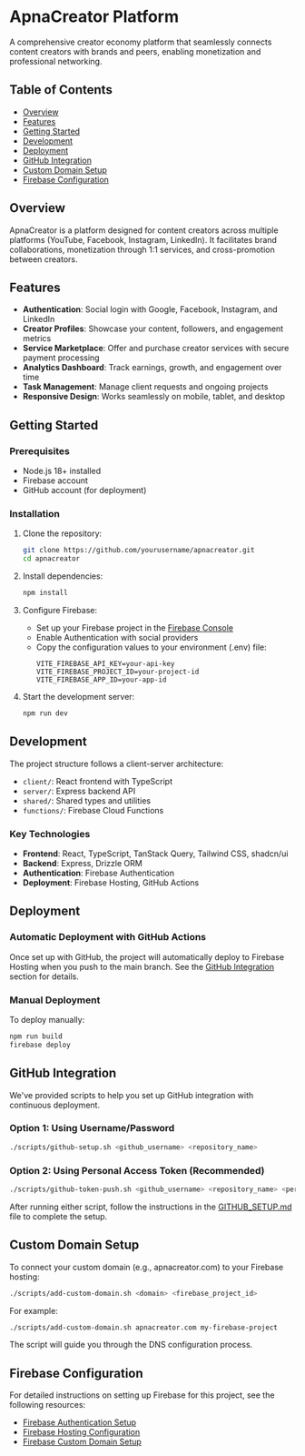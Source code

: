 # ApnaCreator Platform

A comprehensive creator economy platform that seamlessly connects content creators with brands and peers, enabling monetization and professional networking.

## Table of Contents

- [Overview](#overview)
- [Features](#features)
- [Getting Started](#getting-started)
- [Development](#development)
- [Deployment](#deployment)
- [GitHub Integration](#github-integration)
- [Custom Domain Setup](#custom-domain-setup)
- [Firebase Configuration](#firebase-configuration)

## Overview

ApnaCreator is a platform designed for content creators across multiple platforms (YouTube, Facebook, Instagram, LinkedIn). It facilitates brand collaborations, monetization through 1:1 services, and cross-promotion between creators.

## Features

- **Authentication**: Social login with Google, Facebook, Instagram, and LinkedIn
- **Creator Profiles**: Showcase your content, followers, and engagement metrics
- **Service Marketplace**: Offer and purchase creator services with secure payment processing
- **Analytics Dashboard**: Track earnings, growth, and engagement over time
- **Task Management**: Manage client requests and ongoing projects
- **Responsive Design**: Works seamlessly on mobile, tablet, and desktop

## Getting Started

### Prerequisites

- Node.js 18+ installed
- Firebase account
- GitHub account (for deployment)

### Installation

1. Clone the repository:
   ```bash
   git clone https://github.com/yourusername/apnacreator.git
   cd apnacreator
   ```

2. Install dependencies:
   ```bash
   npm install
   ```

3. Configure Firebase:
   - Set up your Firebase project in the [Firebase Console](https://console.firebase.google.com/)
   - Enable Authentication with social providers
   - Copy the configuration values to your environment (.env) file:
     ```
     VITE_FIREBASE_API_KEY=your-api-key
     VITE_FIREBASE_PROJECT_ID=your-project-id
     VITE_FIREBASE_APP_ID=your-app-id
     ```

4. Start the development server:
   ```bash
   npm run dev
   ```

## Development

The project structure follows a client-server architecture:

- `client/`: React frontend with TypeScript
- `server/`: Express backend API
- `shared/`: Shared types and utilities
- `functions/`: Firebase Cloud Functions

### Key Technologies

- **Frontend**: React, TypeScript, TanStack Query, Tailwind CSS, shadcn/ui
- **Backend**: Express, Drizzle ORM
- **Authentication**: Firebase Authentication
- **Deployment**: Firebase Hosting, GitHub Actions

## Deployment

### Automatic Deployment with GitHub Actions

Once set up with GitHub, the project will automatically deploy to Firebase Hosting when you push to the main branch. See the [GitHub Integration](#github-integration) section for details.

### Manual Deployment

To deploy manually:

```bash
npm run build
firebase deploy
```

## GitHub Integration

We've provided scripts to help you set up GitHub integration with continuous deployment.

### Option 1: Using Username/Password

```bash
./scripts/github-setup.sh <github_username> <repository_name>
```

### Option 2: Using Personal Access Token (Recommended)

```bash
./scripts/github-token-push.sh <github_username> <repository_name> <personal_access_token>
```

After running either script, follow the instructions in the [GITHUB_SETUP.md](GITHUB_SETUP.md) file to complete the setup.

## Custom Domain Setup

To connect your custom domain (e.g., apnacreator.com) to your Firebase hosting:

```bash
./scripts/add-custom-domain.sh <domain> <firebase_project_id>
```

For example:
```bash
./scripts/add-custom-domain.sh apnacreator.com my-firebase-project
```

The script will guide you through the DNS configuration process.

## Firebase Configuration

For detailed instructions on setting up Firebase for this project, see the following resources:

- [Firebase Authentication Setup](https://firebase.google.com/docs/auth)
- [Firebase Hosting Configuration](https://firebase.google.com/docs/hosting)
- [Firebase Custom Domain Setup](https://firebase.google.com/docs/hosting/custom-domain)